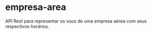 # empresa-area
API Rest para representar os voos de uma empresa aérea com seus respectivos horários.
